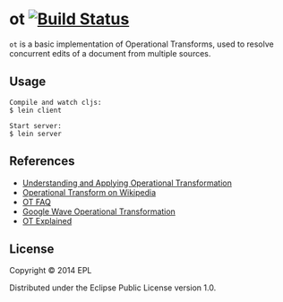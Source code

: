 # ot [![Build Status](https://travis-ci.org/jahfer/ot.svg?branch=master)](https://travis-ci.org/jahfer/ot)
`ot` is a basic implementation of Operational Transforms, used to resolve concurrent edits of a document from multiple sources.

## Usage
```
Compile and watch cljs:
$ lein client

Start server:
$ lein server
```

## References
- [Understanding and Applying Operational Transformation](http://www.codecommit.com/blog/java/understanding-and-applying-operational-transformation)
- [Operational Transform on Wikipedia](http://en.wikipedia.org/wiki/Operational_transformation)
- [OT FAQ](http://cooffice.ntu.edu.sg/otfaq/)
- [Google Wave Operational Transformation](http://www.waveprotocol.org/whitepapers/operational-transform)
- [OT Explained](http://operational-transformation.github.io/index.html)

## License
Copyright © 2014 EPL

Distributed under the Eclipse Public License version 1.0.
